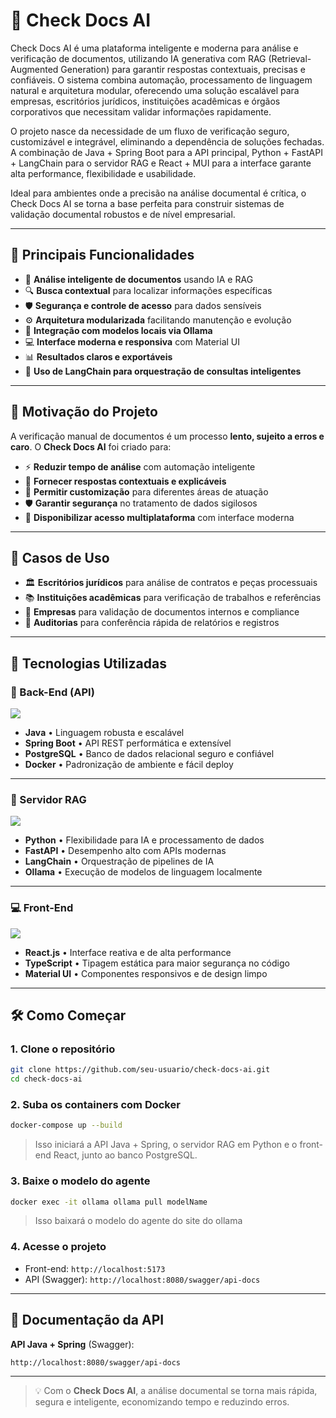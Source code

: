 # 📄 Check Docs AI

Check Docs AI é uma plataforma inteligente e moderna para análise e verificação de documentos, utilizando IA generativa com RAG (Retrieval-Augmented Generation) para garantir respostas contextuais, precisas e confiáveis.
O sistema combina automação, processamento de linguagem natural e arquitetura modular, oferecendo uma solução escalável para empresas, escritórios jurídicos, instituições acadêmicas e órgãos corporativos que necessitam validar informações rapidamente.

O projeto nasce da necessidade de um fluxo de verificação seguro, customizável e integrável, eliminando a dependência de soluções fechadas. A combinação de Java + Spring Boot para a API principal, Python + FastAPI + LangChain para o servidor RAG e React + MUI para a interface garante alta performance, flexibilidade e usabilidade.

Ideal para ambientes onde a precisão na análise documental é crítica, o Check Docs AI se torna a base perfeita para construir sistemas de validação documental robustos e de nível empresarial.

---

## 🌟 Principais Funcionalidades

- 📑 **Análise inteligente de documentos** usando IA e RAG
- 🔍 **Busca contextual** para localizar informações específicas
- 🛡️ **Segurança e controle de acesso** para dados sensíveis
- ⚙️ **Arquitetura modularizada** facilitando manutenção e evolução
- 🚀 **Integração com modelos locais via Ollama**
- 💻 **Interface moderna e responsiva** com Material UI
- 📊 **Resultados claros e exportáveis**
- 🧠 **Uso de LangChain para orquestração de consultas inteligentes**

---

## 📌 Motivação do Projeto

A verificação manual de documentos é um processo **lento, sujeito a erros e caro**. O **Check Docs AI** foi criado para:

- ⚡ **Reduzir tempo de análise** com automação inteligente
- 📡 **Fornecer respostas contextuais e explicáveis**
- 🔧 **Permitir customização** para diferentes áreas de atuação
- 🛡️ **Garantir segurança** no tratamento de dados sigilosos
- 📱 **Disponibilizar acesso multiplataforma** com interface moderna

---

## 🎯 Casos de Uso

- 🏛️ **Escritórios jurídicos** para análise de contratos e peças processuais
- 📚 **Instituições acadêmicas** para verificação de trabalhos e referências
- 🏢 **Empresas** para validação de documentos internos e compliance
- 📑 **Auditorias** para conferência rápida de relatórios e registros

---

## 🚀 Tecnologias Utilizadas

### 🔧 Back-End (API)

<p align="left">
  <img src="https://skillicons.dev/icons?i=java,spring,postgresql,docker" />
</p>

- **Java** • Linguagem robusta e escalável
- **Spring Boot** • API REST performática e extensível
- **PostgreSQL** • Banco de dados relacional seguro e confiável
- **Docker** • Padronização de ambiente e fácil deploy

---

### 🧠 Servidor RAG

<p align="left">
  <img src="https://skillicons.dev/icons?i=python,fastapi,docker" />
</p>

- **Python** • Flexibilidade para IA e processamento de dados
- **FastAPI** • Desempenho alto com APIs modernas
- **LangChain** • Orquestração de pipelines de IA
- **Ollama** • Execução de modelos de linguagem localmente

---

### 💻 Front-End

<p align="left">
  <img src="https://skillicons.dev/icons?i=react,typescript,materialui" />
</p>

- **React.js** • Interface reativa e de alta performance
- **TypeScript** • Tipagem estática para maior segurança no código
- **Material UI** • Componentes responsivos e de design limpo

---

## 🛠️ Como Começar

### 1. Clone o repositório

```bash
git clone https://github.com/seu-usuario/check-docs-ai.git
cd check-docs-ai
```

### 2. Suba os containers com Docker

```bash
docker-compose up --build
```

> Isso iniciará a API Java + Spring, o servidor RAG em Python e o front-end React, junto ao banco PostgreSQL.

### 3. Baixe o modelo do agente

```bash
docker exec -it ollama ollama pull modelName
```

> Isso baixará o modelo do agente do site do ollama

### 4. Acesse o projeto

- Front-end: `http://localhost:5173`
- API (Swagger): `http://localhost:8080/swagger/api-docs`

---

## 📄 Documentação da API

**API Java + Spring** (Swagger):

```
http://localhost:8080/swagger/api-docs
```

---

> 💡 Com o **Check Docs AI**, a análise documental se torna mais rápida, segura e inteligente, economizando tempo e reduzindo erros.

```

```

```

```

